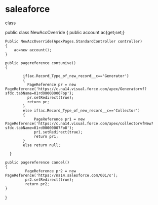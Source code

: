 saleaforce
==========
class

public class NewAccOverride
{
    public account ac{get;set;}
    
    Public NewAccOverride(ApexPages.StandardController controller)
    {
        ac=new account();
    }
    
    public pagereference contunive()
    {
        
            if(ac.Record_Type_of_new_record__c=='Generator')
            {
              PageReference pr = new PageReference('https://c.na14.visual.force.com/apex/Generatorvf?sfdc.tabName=01rd00000006Fop');
              pr.setRedirect(true);
              return pr;  
            }
            else if(ac.Record_Type_of_new_record__c=='Collector')
            {
                 PageReference pr1 = new PageReference('https://c.na14.visual.force.com/apex/collectorvfNew?sfdc.tabName=01rd00000007Fo8');
                 pr1.setRedirect(true);
                 return pr1;  
            }
            else return null;
         
      } 
      
    public pagereference cancel()
    {
             PageReference pr2 = new PageReference('https://na14.salesforce.com/001/o');
             pr2.setRedirect(true);
             return pr2;   
    }
   
}

